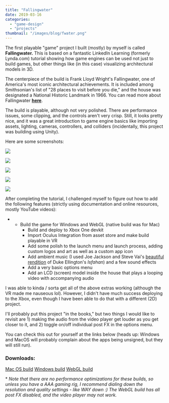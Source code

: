```yaml
---
title: "Fallingwater"
date: 2019-03-16
categories: 
  - "game-design"
  - "projects"
thumbnail: "/images/blog/fwater.png"
---
```


The first playable "game" project I built (mostly) by myself is called **Fallingwater.** This is based on a fantastic LinkedIn Learning (formerly Lynda.com) tutorial showing how game engines can be used not just to build games, but other things like (in this case) visualizing architectural models in 3D.

The centerpiece of the build is Frank Lloyd Wright's Fallingwater, one of America's most iconic architectural achievements. It is included among Smithsonian's list of "28 places to visit before you die," and the house was designated a National Historic Landmark in 1966. You can read more about Fallingwater **[here](https://en.wikipedia.org/wiki/Fallingwater)**.

The build is playable, although not very polished. There are performance issues, some clipping, and the controls aren't very crisp. Still, it looks pretty nice, and it was a great introduction to game engine basics like importing assets, lighting, cameras, controllers, and colliders (incidentally, this project was building using Unity).

Here are some screenshots:

![](/images/blog/fw5.jpg)

![](/images/blog/fw4.jpg)

![](/images/blog/fw3.jpg)

![](/images/blog/fw2.jpg)

![](/images/blog/fw1.jpg)

After completing the tutorial, I challenged myself to figure out how to add the following features (strictly using documentation and online resources, mostly YouTube videos):

- - Build the game for Windows and WebGL (native build was for Mac)
    - Build and deploy to Xbox One devkit
    - Import Oculus Integration from asset store and make build playable in VR
    - Add some polish to the launch menu and launch process, adding custom logos and art as well as a custom app icon
    - Add ambient music (I used Joe Jackson and Steve Vai's [beautiful rendition](https://www.youtube.com/watch?v=e1d9brghFIo) of Duke Ellington's _Isfahan_) and a few sound effects
    - Add a very basic options menu
    - Add an LCD (screen) model inside the house that plays a looping video with accompanying audio

I was able to kinda / sorta get all of the above extras working (although the VR made me nauseous lol). However, I didn't have much success deploying to the Xbox, even though I have been able to do that with a different (2D) project.

I'll probably put this project "in the books," but two things I would like to revisit are 1) making the audio from the video player get louder as you get closer to it, and 2) toggle on/off individual post FX in the options menu.

You can check this out for yourself at the links below (heads up: Windows and MacOS will probably complain about the apps being unsigned, but they will still run).

### Downloads:

[Mac OS build](https://quadraticgames.com/downloads/Fallingwater-MACOS.zip) [Windows build](https://quadraticgames.com/downloads/Fallingwater-WINEXE.zip) [WebGL build](https://quadraticgames.com/downloads/Fallingwater-Web/)

\* _Note that there are no performance optimizations for these builds, so unless you have a AAA gaming rig, I recommend dialing down the resolution and quality settings - like WAY down :) The WebGL build has all post FX disabled, and the video player may not work._
